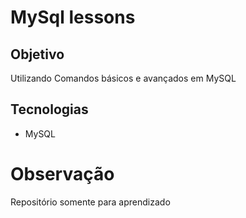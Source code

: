 # MySql lessons
## Objetivo 
  Utilizando Comandos básicos e avançados em MySQL
  
 ## Tecnologias
  - MySQL
  
 
# Observação
  Repositório somente para aprendizado

